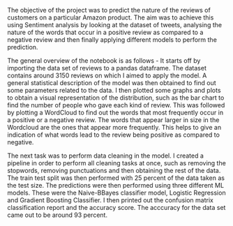 The objective of the project was to predict the nature of the reviews of customers on a particular Amazon product. The aim was to achieve this using Sentiment analysis 
by looking at the dataset of tweets, analysing the nature of the words that occur in a positive review as compared to a negative review and then finally applying 
different models to perform the prediction.

The general overview of the notebook is as follows - 
It starts off by importing the data set of reviews to a pandas dataframe. The dataset contains around 3150 reviews on which I aimed to apply the model. A general 
statistical description of the model was then obtained to find out some parameters related to the data. I then plotted some graphs and plots to obtain a visual representation
of the distribution, such as the bar chart to find the number of people who gave each kind of review. This was followed by plotting a WordCloud to find out the words that most
frequently occur in a positive or a negative review. The words that appear larger in size in the Wordcloud are the ones that appear more frequently. This helps to give
an indication of what words lead to the review being positive as compared to negative. 

The next task was to perform data cleaning in the model. I created a pipeline in order to perform all cleaning tasks at once, such as removing the stopwords, removing 
punctuations and then obtaining the rest of the data. The train test split was then performed with 25 percent of the data taken as the test size. The predictions were 
then performed using three different ML models. These were the Naive-BBayes classifier model, Logistic Regression and Gradient Boosting Classifier. I then printed
out the confusion matrix classification report and the accuracy score. The acccuracy for the data set came out to be around 93 percent. 
